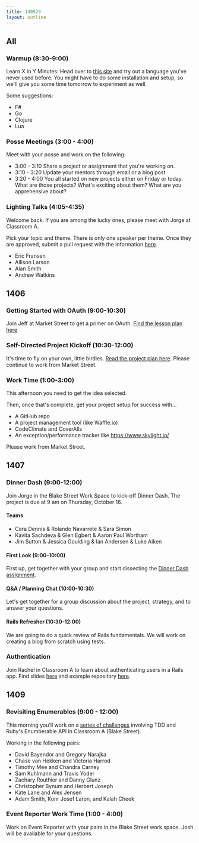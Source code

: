```yaml
---
title: 140929
layout: outline
---
```


## All

### Warmup (8:30-9:00)

Learn X in Y Minutes: Head over to [this site](http://learnxinyminutes.com/) and try out a language you've never used before. You might have to do some installation and setup, so we'll give you some time tomorrow to experiment as well.

Some suggestions:

* F#
* Go
* Clojure
* Lua

### Posse Meetings (3:00 - 4:00)

Meet with your posse and work on the following:

* 3:00 - 3:10 Share a project or assignment that you're working on.
* 3:10 - 3:20 Update your mentors through email or a blog post
* 3:20 - 4:00 You all started on new projects either on Friday or today. What are those projects? What's exciting about them? What are you apprehensive about?

### Lighting Talks (4:05-4:35)

Welcome back. If you are among the lucky ones, please meet with Jorge at Classroom A.

Pick your topic and theme. There is only one speaker per theme. Once they are approved, submit a pull request with the information [here](https://github.com/turingschool/lightning_talks).

* Eric Fransen
* Allison Larson
* Alan Smith
* Andrew Watkins

## 1406

### Getting Started with OAuth (9:00-10:30)

Join Jeff at Market Street to get a primer on OAuth. [Find the lesson plan here](https://github.com/turingschool/lesson_plans/blob/master/ruby_03-professional_rails_applications/getting_started_with_oauth.markdown)

### Self-Directed Project Kickoff (10:30-12:00)

It's time to fly on your own, little birdies. [Read the project plan here](https://github.com/turingschool/lesson_plans/blob/master/ruby_03-professional_rails_applications/self_directed_project.markdown). Please continue to work from Market Street.

### Work Time (1:00-3:00)

This afternoon you need to get the idea selected.

Then, once that's complete, get your project setup for success with...

* A GitHub repo
* A project management tool (like Waffle.io)
* CodeClimate and CoverAlls
* An exception/performance tracker like https://www.skylight.io/

Please work from Market Street.

## 1407

### Dinner Dash (9:00-12:00)

Join Jorge in the Blake Street Work Space to kick-off Dinner Dash. The project is due at 9 am on Thursday, October 16.

#### Teams

* Cara Dennis & Rolando Navarrete & Sara Simon
* Kavita Sachdeva & Glen Egbert & Aaron Paul Wortham
* Jim Sutton & Jessica Goulding & Ian Andersen & Luke Aiken

#### First Look (9:00-10:00)

First up, get together with your group and start dissecting the [Dinner Dash assignment](http://tutorials.jumpstartlab.com/projects/dinner_dash.html).

#### Q&A / Planning Chat (10:00-10:30)

Let's get together for a group discussion about the project, strategy, and to answer your questions.

#### Rails Refresher (10:30-12:00)

We are going to do a quick review of Rails fundamentals. We will work on creating a blog from scratch using tests.

### Authentication

Join Rachel in Classroom A to learn about authenticating users in a Rails app. Find slides [here](https://www.dropbox.com/sh/k8jsy5i9wgwk52x/AADpCVwnRuZThsmTVfFU2i3na?dl=0) and example repository [here](https://github.com/rwarbelow/authentication).

## 1409

### Revisiting Enumerables (9:00 - 12:00)

This morning you'll work on a [series of challenges][challenges] involving TDD and Ruby's Enumberable API in Classroom A (Blake Street).

[challenges]: https://github.com/turingschool-examples/enumerable-challenges

Working in the following pairs:

* David Bayendor and Gregory Narajka
* Chase van Hekken and Victoria Harrod
* Timothy Mee and Chandra Carney
* Sam Kuhlmann and Travis Yoder
* Zachary Routhier and Danny Glunz
* Christopher Bynum and Herbert Joseph
* Kate Lane and Alex Jensen
* Adam Smith, Konr Josef Laron, and Kalah Cheek

### Event Reporter Work Time (1:00 - 4:00)

Work on Event Reporter with your pairs in the Blake Street work space. Josh will be available for your questions.

